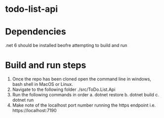 # todo-list-api

# Dependencies
.net 6 should be installed beofre attempting to build and run

# Build and run steps

1. Once the repo has been cloned open the command line in windows, bash shell in MacOS or Linux.
2. Navigate to the following folder ./src/ToDo.List.Api
3. Run the following commands in order
  a. dotnet restore
  b. dotnet build
  c. dotnet run
4. Make note of the localhost port number running the https endpoint i.e. https://localhost:7190
